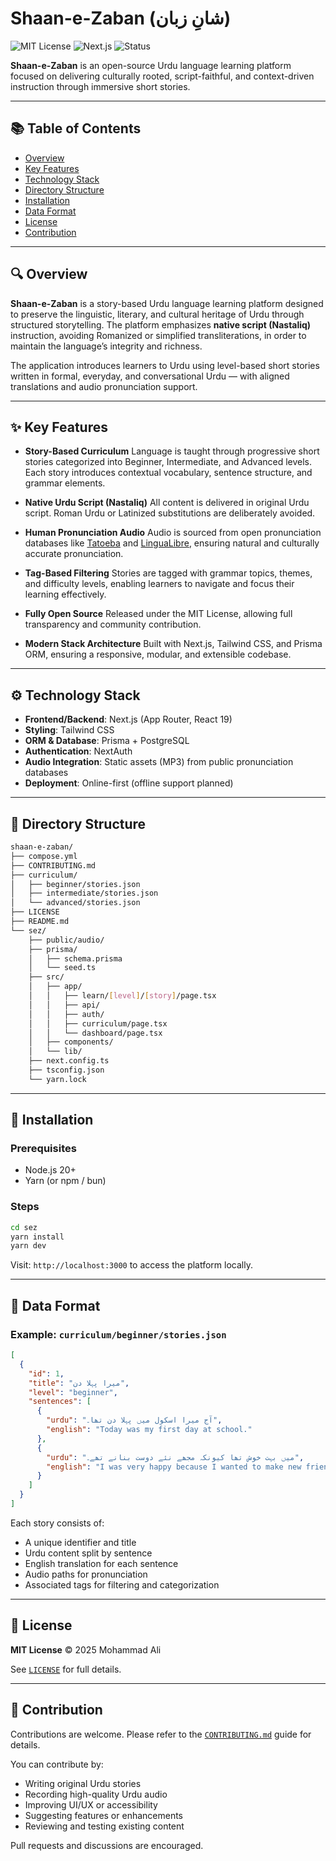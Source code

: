 # **Shaan-e-Zaban (شانِ زبان)**

![MIT License](https://img.shields.io/badge/license-MIT-green)
![Next.js](https://img.shields.io/badge/frontend-Next.js-blue)
![Status](https://img.shields.io/badge/status-Active-lightgrey)

**Shaan-e-Zaban** is an open-source Urdu language learning platform focused on delivering culturally rooted, script-faithful, and context-driven instruction through immersive short stories.

---

## 📚 Table of Contents

* [Overview](#overview)
* [Key Features](#key-features)
* [Technology Stack](#technology-stack)
* [Directory Structure](#directory-structure)
* [Installation](#installation)
* [Data Format](#data-format)
* [License](#license)
* [Contribution](#contribution)

---

## 🔍 Overview

**Shaan-e-Zaban** is a story-based Urdu language learning platform designed to preserve the linguistic, literary, and cultural heritage of Urdu through structured storytelling. The platform emphasizes **native script (Nastaliq)** instruction, avoiding Romanized or simplified transliterations, in order to maintain the language’s integrity and richness.

The application introduces learners to Urdu using level-based short stories written in formal, everyday, and conversational Urdu — with aligned translations and audio pronunciation support.

---

## ✨ Key Features

* **Story-Based Curriculum**
  Language is taught through progressive short stories categorized into Beginner, Intermediate, and Advanced levels. Each story introduces contextual vocabulary, sentence structure, and grammar elements.

* **Native Urdu Script (Nastaliq)**
  All content is delivered in original Urdu script. Roman Urdu or Latinized substitutions are deliberately avoided.

* **Human Pronunciation Audio**
  Audio is sourced from open pronunciation databases like [Tatoeba](https://tatoeba.org) and [LinguaLibre](https://lingualibre.org), ensuring natural and culturally accurate pronunciation.

* **Tag-Based Filtering**
  Stories are tagged with grammar topics, themes, and difficulty levels, enabling learners to navigate and focus their learning effectively.

* **Fully Open Source**
  Released under the MIT License, allowing full transparency and community contribution.

* **Modern Stack Architecture**
  Built with Next.js, Tailwind CSS, and Prisma ORM, ensuring a responsive, modular, and extensible codebase.

---

## ⚙️ Technology Stack

* **Frontend/Backend**: Next.js (App Router, React 19)
* **Styling**: Tailwind CSS
* **ORM & Database**: Prisma + PostgreSQL
* **Authentication**: NextAuth
* **Audio Integration**: Static assets (MP3) from public pronunciation databases
* **Deployment**: Online-first (offline support planned)

---

## 📁 Directory Structure

```bash
shaan-e-zaban/
├── compose.yml
├── CONTRIBUTING.md
├── curriculum/
│   ├── beginner/stories.json
│   ├── intermediate/stories.json
│   └── advanced/stories.json
├── LICENSE
├── README.md
└── sez/
    ├── public/audio/
    ├── prisma/
    │   ├── schema.prisma
    │   └── seed.ts
    ├── src/
    │   ├── app/
    │   │   ├── learn/[level]/[story]/page.tsx
    │   │   ├── api/
    │   │   ├── auth/
    │   │   ├── curriculum/page.tsx
    │   │   └── dashboard/page.tsx
    │   ├── components/
    │   └── lib/
    ├── next.config.ts
    ├── tsconfig.json
    └── yarn.lock
```

---

## 🚀 Installation

### Prerequisites

* Node.js 20+
* Yarn (or npm / bun)

### Steps

```bash
cd sez
yarn install
yarn dev
```

Visit: `http://localhost:3000` to access the platform locally.

---

## 📄 Data Format

### Example: `curriculum/beginner/stories.json`

```json
[
  {
    "id": 1,
    "title": "میرا پہلا دن",
    "level": "beginner",
    "sentences": [
      {
        "urdu": "آج میرا اسکول میں پہلا دن تھا۔",
        "english": "Today was my first day at school."
      },
      {
        "urdu": "میں بہت خوش تھا کیونکہ مجھے نئے دوست بنانے تھے۔",
        "english": "I was very happy because I wanted to make new friends."
      }
    ]
  }
]
```

Each story consists of:

* A unique identifier and title
* Urdu content split by sentence
* English translation for each sentence
* Audio paths for pronunciation
* Associated tags for filtering and categorization

---

## 📜 License

**MIT License**
© 2025 Mohammad Ali

See [`LICENSE`](./LICENSE) for full details.

---

## 🤝 Contribution

Contributions are welcome. Please refer to the [`CONTRIBUTING.md`](./CONTRIBUTING.md) guide for details.

You can contribute by:

* Writing original Urdu stories
* Recording high-quality Urdu audio
* Improving UI/UX or accessibility
* Suggesting features or enhancements
* Reviewing and testing existing content

Pull requests and discussions are encouraged.